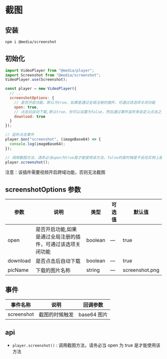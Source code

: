 # 截图

## 安装

```bash
npm i @media/screenshot
```

## 初始化

```javascript
import VideoPlayer from "@media/player";
import Screenshot from "@media/screenshot";
VideoPlayer.use(Screenshot);

const player = new VideoPlayer({
  // ...
  screenshotOptions: {
    // 是否开启功能，默认为true，如果是通过全局注册的插件，可通过该选项关闭功能
    open: true,
    // 点击后自动下载,默认true，你可以设置为false，然后通过事件监听来自定义点击之后的操作
    download: true
  }
});

// 监听点击事件
player.$on("screenshot", (imageBase64) => {
  console.log(imageBase64);
});

// 调用截图方法，请务必当open为true是才能使用该方法，false的是时候是不会往实例上面挂载该方法的
player.screenshot();
```

注意：该插件需要视频开启跨域功能，否则无法截图

## screenshotOptions 参数

| 参数     | 说明                                                        | 类型    | 可选值 | 默认值 |
| -------- | ----------------------------------------------------------- | ------- | ------ | ------ |
| open     | 是否开启功能,如果是通过全局注册的插件，可通过该选项关闭功能 | boolean | —      | true   |
| download | 是否点击后自动下载                                          | boolean | —      | true   |
| picName | 下载的图片名称                                          | string | —      | screenshot.png   |

## 事件

| 事件名称   | 说明           | 回调参数    |
| ---------- | -------------- | ----------- |
| screenshot | 截图的时候触发 | base64 图片 |

## api

- `player.screenshot()` : 调用截图方法，请务必当 open 为 true 是才能使用该方法
